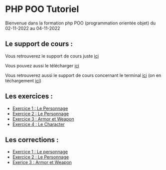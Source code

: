 # PHP POO Tutoriel

Bienvenue dans la formation php POO (programmation orientée objet) du 02-11-2022 au 04-11-2022

## Le support de cours :

Vous retrouverez le support de cours juste [ici](https://slides.com/davidjegat-1/php-poo-training/fullscreen)

Vous pouvez aussi le télécharger [ici](./assets/php-poo-training.pdf)

Vous retrouverez aussi le support de cours concernant le terminal [ici](./assets/terminal.md) (on en téchargement [ici](./assets/terminal.pdf))

## Les exercices :

- [Exercice 1 : Le Personnage](./assets/exercices/exo-1-personnage.md)
- [Exercice 2 : Le Personnage](./assets/exercices/exo-2-personnage.md)
- [Exercice 3 : Armor et Weapon](./assets/exercices/exo-3-jeux.md)
- [Exercice 4 : Le Character](./assets/exercices/exo-4-character.md)

## Les corrections :

- [Exercice 1 : Le personnage](https://github.com/Djeg/formation-php-poo/commit/c0e280543947374e25e3c9e11dcc4c79bc9838b5)
- [Exercice 2 : Le Personnage](https://github.com/Djeg/formation-php-poo/commit/b4f812b26dc8a52ef5c5406444de26d73e367caa)
- [Exerice 3 : Armor et Weapon](./assets/corrections/exo-3-correction.md)
